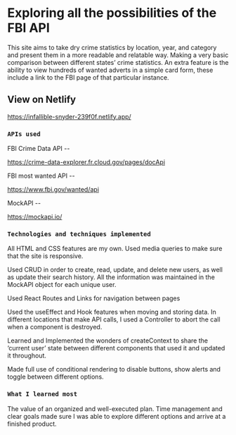 # Exploring all the possibilities of the FBI API

This site aims to take dry crime statistics by location, year, and category and present them in a more readable and relatable way. Making a very basic comparison between different states’ crime statistics. An extra feature is the ability to view hundreds of wanted adverts in a simple card form, these include a link to the FBI page of that particular instance.

## View on Netlify

https://infallible-snyder-239f0f.netlify.app/

### `APIs used`

FBI Crime Data API --

https://crime-data-explorer.fr.cloud.gov/pages/docApi

FBI most wanted API --

https://www.fbi.gov/wanted/api

MockAPI --

https://mockapi.io/

### `Technologies and techniques implemented`

All HTML and CSS features are my own. Used media queries to make sure that the site is responsive.

Used CRUD in order to create, read, update, and delete new users, as well as update their search history. All the information was maintained in the MockAPI object for each unique user.

Used React Routes and Links for navigation between pages

Used the useEffect and Hook features when moving and storing data. In different locations that make API calls, I used a Controller to abort the call when a component is destroyed.

Learned and Implemented the wonders of createContext to share the ‘current user’ state between different components that used it and updated it throughout.

Made full use of conditional rendering to disable buttons, show alerts and toggle between different options.

### `What I learned most`

The value of an organized and well-executed plan. Time management and clear goals made sure I was able to explore different options and arrive at a finished product.
